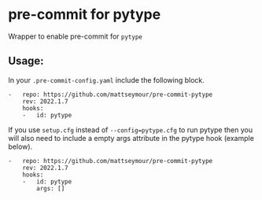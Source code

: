 # pre-commit for pytype
Wrapper to enable pre-commit for `pytype`

## Usage:
In your `.pre-commit-config.yaml` include the following block.

```
-   repo: https://github.com/mattseymour/pre-commit-pytype
    rev: 2022.1.7
    hooks:
    -   id: pytype
```

If you use `setup.cfg` instead of `--config=pytype.cfg` to run pytype then you will also need to include a empty args attribute in the pytype hook (example below).

```
-   repo: https://github.com/mattseymour/pre-commit-pytype
    rev: 2022.1.7
    hooks:
    -   id: pytype
        args: []
```

